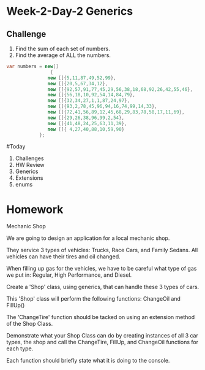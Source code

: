 # Week-2-Day-2 Generics

## Challenge

1. Find the sum of each set of numbers.
2. Find the average of ALL the numbers.

```c#
var numbers = new[]
                {
               new []{5,11,87,49,52,99},
               new []{20,5,67,34,12},
               new []{92,57,91,77,45,29,56,38,18,68,92,26,42,55,46},
               new []{56,18,10,92,54,14,84,79},
               new []{32,34,27,1,1,87,24,97},
               new []{93,2,78,45,96,94,16,74,99,14,33},
               new []{72,41,56,89,12,45,68,29,83,78,58,17,11,69},
               new []{29,26,38,96,99,2,54},
               new []{41,48,24,25,63,11,39},
               new []{ 4,27,40,88,10,59,90}
            };
```

#Today
1. Challenges
2. HW Review
3. Generics
4. Extensions
5. enums

# Homework
Mechanic Shop

We are going to design an application for a local mechanic shop. 

They service 3 types of vehicles: Trucks, Race Cars, and Family Sedans. All vehicles can have their tires and oil changed.

When filling up gas for the vehicles, we have to be careful what type of gas we put in: Regular, High Performance, and Diesel. 

Create a 'Shop' class, using generics, that can handle these 3 types of cars. 

This 'Shop' class will perform the following functions: ChangeOil and FillUp()

The 'ChangeTire' function should be tacked on using an extension method of the Shop Class.

Demonstrate what your Shop Class can do by creating instances of all 3 car types, the shop and call the ChangeTire, FillUp, and ChangeOil functions for each type. 

Each function should briefly state what it is doing to the console.



